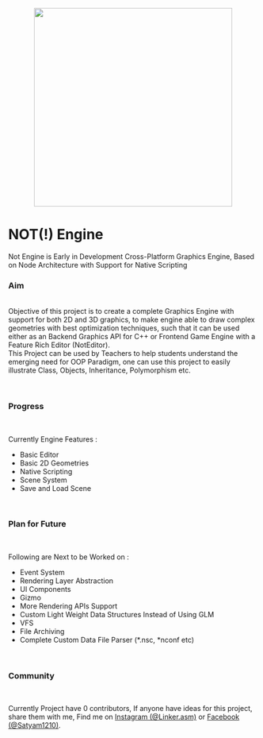 <p align="center"><img src = "https://drive.google.com/uc?export=view&id=1OPrELTXz6m4MTQDEt43r9N4Ih5-IRutS" width="400" height="400"/></p>
<h1> NOT(!) Engine </h1>
<p>
  Not Engine is Early in Development Cross-Platform Graphics Engine, Based on Node Architecture with Support for Native Scripting
</p>
<h3>Aim</h3><br/
<p>
   Objective of this project is to create a complete Graphics Engine with support for both 2D and 3D graphics, to make engine able to draw complex geometries with best optimization techniques, such that it can be used either as an Backend Graphics API for C++ or Frontend Game Engine with a Feature Rich Editor (NotEditor).
  <br/>This Project can be used by Teachers to help students understand the emerging need for OOP Paradigm, one can use this project to easily illustrate Class, Objects, Inheritance, Polymorphism etc.
</p><br/>
<h3>Progress</h3><br/>
<p>
  Currently Engine Features :
  <ul>
    <li>Basic Editor</li>
    <li>Basic 2D Geometries</li>
    <li>Native Scripting</li>
    <li>Scene System</li>
    <li>Save and Load Scene</li>
  </ul>
</p>
<br/>
<h3>Plan for Future</h3><br/>
<p>
  Following are Next to be Worked on :
  <ul>
    <li>Event System</li>
    <li>Rendering Layer Abstraction</li>
    <li>UI Components</li>
    <li>Gizmo</li>
    <li>More Rendering APIs Support</li>
    <li>Custom Light Weight Data Structures Instead of Using GLM</li>
    <li>VFS</li>
    <li>File Archiving</li>
    <li>Complete Custom Data File Parser (*.nsc, *nconf etc)</li>
  </ul>
</p>
<br/>
<h3>Community</h3>
<br/>
<p>
  Currently Project have 0 contributors, If anyone have ideas for this project, share them with me, Find me on <a href="https://www.instagram.com/Linker.asm">Instagram (@Linker.asm)</a> or <a href="https://www.Facebook.com/Satyam1210">Facebook (@Satyam1210)</a>.
</p>
